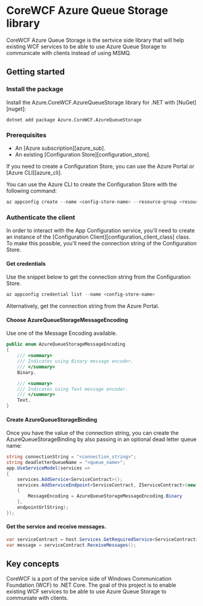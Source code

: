 # CoreWCF Azure Queue Storage library

CoreWCF Azure Queue Storage  is the sertvice side library that will help existing WCF services to be able to use Azure Queue Storage to communicate with clients instead of using MSMQ.

## Getting started

### Install the package

Install the Azure.CoreWCF.AzureQueueStorage library for .NET with [NuGet][nuget]:

```dotnetcli
dotnet add package Azure.CoreWCF.AzureQueueStorage
```

### Prerequisites

* An [Azure subscription][azure_sub].
* An existing [Configuration Store][configuration_store].

If you need to create a Configuration Store, you can use the Azure Portal or [Azure CLI][azure_cli].

You can use the Azure CLI to create the Configuration Store with the following command:

```PowerShell
az appconfig create --name <config-store-name> --resource-group <resource-group-name> --location eastus
```

### Authenticate the client

In order to interact with the App Configuration service, you'll need to create an instance of the [Configuration Client][configuration_client_class] class. To make this possible, you'll need the connection string of the Configuration Store.

#### Get credentials

Use the snippet below to get the connection string from the Configuration Store.

```PowerShell
az appconfig credential list --name <config-store-name>
```

Alternatively, get the connection string from the Azure Portal.

#### Choose AzureQueueStorageMessageEncoding

Use one of the Message Encoding available.

```C#
public enum AzureQueueStorageMessageEncoding
{
    /// <summary>
    /// Indicates using Binary message encoder.
    /// </summary>
    Binary,

    /// <summary>
    /// Indicates using Text message encoder.
    /// </summary>
    Text,
}
```

#### Create AzureQueueStorageBinding

Once you have the value of the connection string, you can create the AzureQueueStorageBinding by also passing in an optional dead letter queue name:

```C# Snippet:CreateConfigurationClient
string connectionString = "<connection_string>";
string deadletterQueueName = "<queue_name>";
app.UseServiceModel(services =>
{
    services.AddService<ServiceContract>();
    services.AddServiceEndpoint<ServiceContract, IServiceContract>(new AzureQueueStorageBinding(connectionString, deadLetterQueueName)
    {
        MessageEncoding = AzureQueueStorageMessageEncoding.Binary
    },
    endpointUrlString);
});
```

#### Get the service and receive messages.

```C# Snippet
var serviceContract = host.Services.GetRequiredService<ServiceContract>();
var message = serviceContract.ReceiveMessages();
```

## Key concepts

CoreWCF is a port of the service side of Windows Communication Foundation (WCF) to .NET Core. The goal of this project is to enable existing WCF services to be able to use Azure Queue Storage to communiate with clients.
